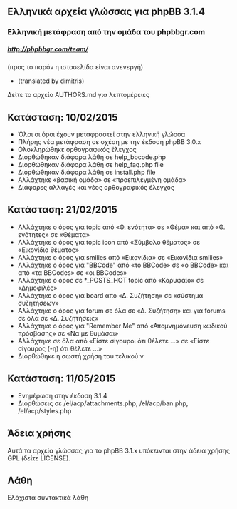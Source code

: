 Ελληνικά αρχεία γλώσσας για phpBB 3.1.4
--------------------------------------

### Ελληνική μετάφραση από την ομάδα του phpbbgr.com
##### http://phpbbgr.com/team/
(προς το παρόν η ιστοσελίδα είναι ανενεργή)

 * (translated by dimitris)
 
Δείτε το αρχείο AUTHORS.md για λεπτομέρειες


Κατάσταση: 10/02/2015
------
* Όλοι οι όροι έχουν μεταφραστεί στην ελληνική γλώσσα
* Πλήρης νέα μετάφραση σε σχέση με την έκδοση phpBB 3.0.x
* Ολοκληρώθηκε ορθογραφικός έλεγχος
* Διορθώθηκαν διάφορα λάθη σε help_bbcode.php
* Διορθώθηκαν διάφορα λάθη σε help_faq.php file
* Διορθώθηκαν διάφορα λάθη σε install.php file
* Αλλάχτηκε «βασική ομάδα» σε «προεπιλεγμένη ομάδα»
* Διάφορες αλλαγές και νέος ορθογραφικός έλεγχος


Κατάσταση: 21/02/2015
------
* Αλλάχτηκε ο όρος για topic από «Θ. ενότητα» σε «Θέμα» και από «Θ. ενότητες» σε «Θέματα»
* Αλλάχτηκε ο όρος για topic icon από «Σύμβολο θέματος» σε «Εικονίδιο θέματος»
* Αλλάχτηκε ο όρος για smilies από «Εικονίδια» σε «Εικονίδια smilies»
* Αλλάχτηκε ο όρος για "BBCode" από «το BBCode» σε «ο BBCode» και από «τα BBCodes» σε «οι BBCodes»
* Αλλάχτηκε ο όρος σε *_POSTS_HOT topic από «Κορυφαίο» σε «Δημοφιλές»
* Αλλάχτηκε ο όρος για board από «Δ. Συζήτηση» σε «σύστημα συζητήσεων»
* Αλλάχτηκε ο όρος για forum σε όλα σε «Δ. Συζήτηση» και για forums σε όλα σε «Δ. Συζητήσεις»
* Αλλάχτηκε ο όρος για "Remember Me" από «Απομνημόνευση κωδικού πρόσβασης» σε «Να με θυμάσαι»
* Αλλάχτηκε σε όλα από «Είστε σίγουροι ότι θέλετε ...» σε «Είστε σίγουρος (-η) ότι θέλετε ...»
* Διορθώθηκε η σωστή χρήση του τελικού ν


Κατάσταση: 11/05/2015
------
* Ενημέρωση στην έκδοση 3.1.4
* Διορθώσεις σε /el/acp/attachments.php, /el/acp/ban.php, /el/acp/styles.php

Άδεια χρήσης
------
Αυτά τα αρχεία γλώσσας για το phpBB 3.1.x υπόκεινται στην άδεια χρήσης GPL (δείτε LICENSE).


Λάθη
------
Ελάχιστα συντακτικά λάθη
